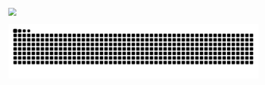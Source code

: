 ![](https://cdn.jsdelivr.net/gh/Wu-yikun/OSS/PicGo/202401051528652.png)

![](https://raw.githubusercontent.com/coooredump/coooredump/output/github-contribution-grid-snake-dark.svg)
